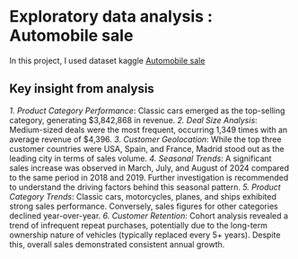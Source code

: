 # Exploratory data analysis : Automobile sale
In this project, I used dataset kaggle [Automobile sale](https://www.kaggle.com/datasets/ddosad/auto-sales-data/data)

## Key insight from analysis
*1. Product Category Performance*: Classic cars emerged as the top-selling category, generating $3,842,868 in revenue.
*2. Deal Size Analysis*: Medium-sized deals were the most frequent, occurring 1,349 times with an average revenue of $4,396.
*3. Customer Geolocation*: While the top three customer countries were USA, Spain, and France, Madrid stood out as the leading city in terms of sales volume.
*4. Seasonal Trends*: A significant sales increase was observed in March, July, and August of 2024 compared to the same period in 2018 and 2019. Further investigation is recommended to understand the driving factors behind this seasonal pattern.
*5. Product Category Trends*: Classic cars, motorcycles, planes, and ships exhibited strong sales performance. Conversely, sales figures for other categories declined year-over-year.
*6. Customer Retention*: Cohort analysis revealed a trend of infrequent repeat purchases, potentially due to the long-term ownership nature of vehicles (typically replaced every 5+ years). Despite this, overall sales demonstrated consistent annual growth.
